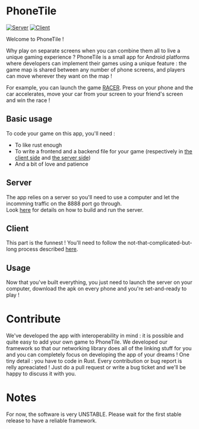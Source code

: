 # PhoneTile
[![Server](https://github.com/Phone-Tile/PhoneTile/actions/workflows/server.yml/badge.svg?branch=main)](https://github.com/Phone-Tile/PhoneTile/actions/workflows/server.yml)
[![Client](https://github.com/Phone-Tile/PhoneTile/actions/workflows/client.yml/badge.svg?branch=main)](https://github.com/Phone-Tile/PhoneTile/actions/workflows/client.yml)

Welcome to PhoneTile !

Why play on separate screens when you can combine them all to live a unique gaming experience ?
PhoneTile is a small app for Android platforms where developers can implement their games using a unique feature : the game map is shared between any number of phone screens, and players can move wherever they want on the map !

For example, you can launch the game [RACER](./server/src/game/racer/). Press on your phone and the car accelerates, move your car from your screen to your friend's screen and win the race !

## Basic usage

To code your game on this app, you'll need :
- To like rust enough
- To write a frontend and a backend file for your game (respectively in [the client side](./client/app/src/game/) and [the server side](./server/src/game/))
- And a bit of love and patience

## Server

The app relies on a server so you'll need to use a computer and let the incomming traffic on the 8888 port go through. </br>
Look [here](https://github.com/Phone-Tile/PhoneTile/blob/main/server/README.md) for details on how to build and run the server.

## Client

This part is the funnest ! You'll need to follow the not-that-complicated-but-long process described [here](https://github.com/Phone-Tile/PhoneTile/blob/main/client/README.md).

## Usage

Now that you've built everything, you just need to launch the server on your computer, download the apk on every phone and you're set-and-ready to play !

# Contribute

We've developed the app with interoperability in mind : it is possible and quite easy to add your own game to PhoneTile. We developed our framework so that our networking library does all of the linking stuff for you and you can completely focus on developing the app of your dreams ! One tiny detail : you have to code in Rust. Every contribution or bug report is relly apreaciated ! Just do a pull request or write a bug ticket and we'll be happy to discuss it with you.

# Notes

For now, the software is very UNSTABLE. Please wait for the first stable release to have a reliable framework.
